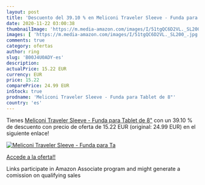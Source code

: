 ```yaml
---
layout: post
title: 'Descuento del 39.10 % en Meliconi Traveler Sleeve - Funda para Ta'
date: 2020-11-22 03:00:38
thumbnailImage: 'https://m.media-amazon.com/images/I/51tgQC6D2VL._SL200_.jpg'
images: [ 'https://m.media-amazon.com/images/I/51tgQC6D2VL._SL200_.jpg' ]
comments: true
category: ofertas
author: ring
slug: 'B00J4U0ADY-es'
description:
actualPrice: 15.22 EUR
currency: EUR
price: 15.22
comparePrice: 24.99 EUR
inStock: true
prodname: 'Meliconi Traveler Sleeve - Funda para Tablet de 8"'
country: 'es'
---
```


Tienes [Meliconi Traveler Sleeve - Funda para Tablet de 8"](https://www.amazon.es/dp/B00J4U0ADY/?tag=tolees-21) con un 39.10 % de descuento con precio de oferta de 15.22 EUR (original: 24.99 EUR) en el siguiente enlace!

[![Meliconi Traveler Sleeve - Funda para Ta](https://m.media-amazon.com/images/I/51tgQC6D2VL._SL200_.jpg)](https://www.amazon.es/dp/B00J4U0ADY/?tag=tolees-21)

[Accede a la oferta!!](https://www.amazon.es/dp/B00J4U0ADY/?tag=tolees-21)

Links participate in Amazon Associate program and might generate a comission on qualifying sales


